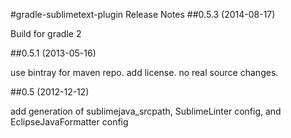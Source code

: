 #gradle-sublimetext-plugin Release Notes
##0.5.3 (2014-08-17)

Build for gradle 2 

##0.5.1 (2013-05-16)

use bintray for maven repo. add license. no real source changes.

##0.5 (2012-12-12)

add generation of sublimejava_srcpath, SublimeLinter config, and
EclipseJavaFormatter config
